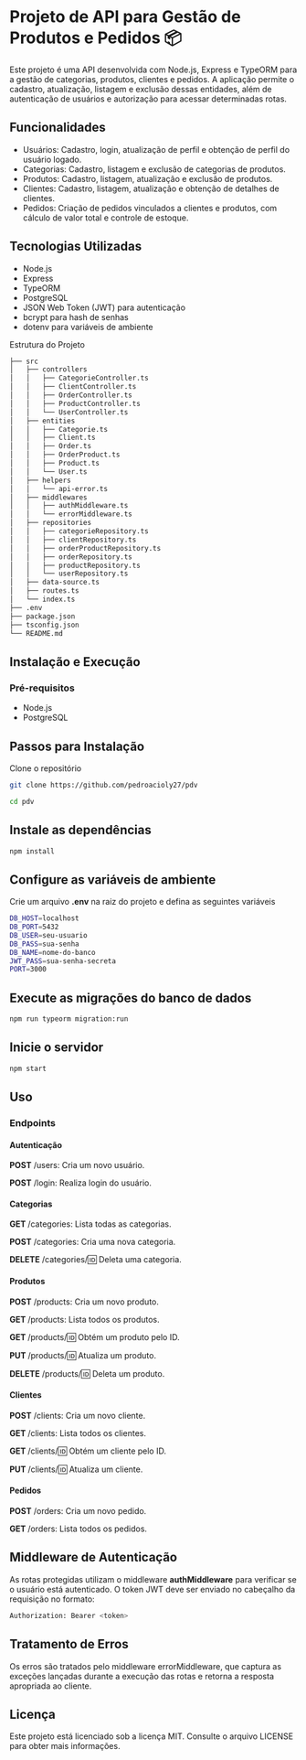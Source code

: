 # Projeto de API para Gestão de Produtos e Pedidos 📦

Este projeto é uma API desenvolvida com Node.js, Express e TypeORM para a gestão de categorias, produtos, clientes e pedidos. A aplicação permite o cadastro, atualização, listagem e exclusão dessas entidades, além de autenticação de usuários e autorização para acessar determinadas rotas.

## Funcionalidades
* Usuários: Cadastro, login, atualização de perfil e obtenção de perfil do usuário logado.
* Categorias: Cadastro, listagem e exclusão de categorias de produtos.
* Produtos: Cadastro, listagem, atualização e exclusão de produtos.
* Clientes: Cadastro, listagem, atualização e obtenção de detalhes de clientes.
* Pedidos: Criação de pedidos vinculados a clientes e produtos, com cálculo de valor total e controle de estoque.

## Tecnologias Utilizadas
* Node.js
* Express
* TypeORM
* PostgreSQL
* JSON Web Token (JWT) para autenticação
* bcrypt para hash de senhas
* dotenv para variáveis de ambiente

Estrutura do Projeto

```sh
├── src
│   ├── controllers
│   │   ├── CategorieController.ts
│   │   ├── ClientController.ts
│   │   ├── OrderController.ts
│   │   ├── ProductController.ts
│   │   └── UserController.ts
│   ├── entities
│   │   ├── Categorie.ts
│   │   ├── Client.ts
│   │   ├── Order.ts
│   │   ├── OrderProduct.ts
│   │   ├── Product.ts
│   │   └── User.ts
│   ├── helpers
│   │   └── api-error.ts
│   ├── middlewares
│   │   ├── authMiddleware.ts
│   │   └── errorMiddleware.ts
│   ├── repositories
│   │   ├── categorieRepository.ts
│   │   ├── clientRepository.ts
│   │   ├── orderProductRepository.ts
│   │   ├── orderRepository.ts
│   │   ├── productRepository.ts
│   │   └── userRepository.ts
│   ├── data-source.ts
│   ├── routes.ts
│   └── index.ts
├── .env
├── package.json
├── tsconfig.json
└── README.md
```

## Instalação e Execução

### Pré-requisitos
* Node.js
* PostgreSQL

## Passos para Instalação

Clone o repositório

```sh
git clone https://github.com/pedroacioly27/pdv

cd pdv
```

## Instale as dependências
```sh
npm install
```

## Configure as variáveis de ambiente
Crie um arquivo <strong>.env</strong> na raiz do projeto e defina as seguintes variáveis

```sh
DB_HOST=localhost
DB_PORT=5432
DB_USER=seu-usuario
DB_PASS=sua-senha
DB_NAME=nome-do-banco
JWT_PASS=sua-senha-secreta
PORT=3000
```

## Execute as migrações do banco de dados

```sh
npm run typeorm migration:run
```
## Inicie o servidor
```sh
npm start
```

## Uso
### Endpoints

#### Autenticação

<strong>POST</strong> /users: Cria um novo usuário.

<strong>POST</strong> /login: Realiza login do usuário.

#### Categorias

<strong>GET </strong>/categories: Lista todas as categorias.

<strong>POST</strong> /categories: Cria uma nova categoria.

<strong>DELETE</strong> /categories/:id: Deleta uma categoria.

#### Produtos
<strong>POST</strong> /products: Cria um novo produto.

<strong>GET </strong>/products: Lista todos os produtos.

<strong>GET </strong>/products/:id: Obtém um produto pelo ID.

<strong>PUT </strong>/products/:id: Atualiza um produto.

<strong>DELETE</strong> /products/:id: Deleta um produto.

#### Clientes

<strong>POST</strong> /clients: Cria um novo cliente.

<strong>GET </strong>/clients: Lista todos os clientes.

<strong>GET </strong>/clients/:id: Obtém um cliente pelo ID.

<strong>PUT </strong>/clients/:id: Atualiza um cliente.

#### Pedidos
<strong>POST</strong> /orders: Cria um novo pedido.

<strong>GET </strong>/orders: Lista todos os pedidos.

## Middleware de Autenticação

As rotas protegidas utilizam o middleware <strong>authMiddleware</strong> para verificar se o usuário está autenticado. O token JWT deve ser enviado no cabeçalho da requisição no formato:

```sh
Authorization: Bearer <token>
```

## Tratamento de Erros
Os erros são tratados pelo middleware errorMiddleware, que captura as exceções lançadas durante a execução das rotas e retorna a resposta apropriada ao cliente.


## Licença
Este projeto está licenciado sob a licença MIT. Consulte o arquivo LICENSE para obter mais informações.